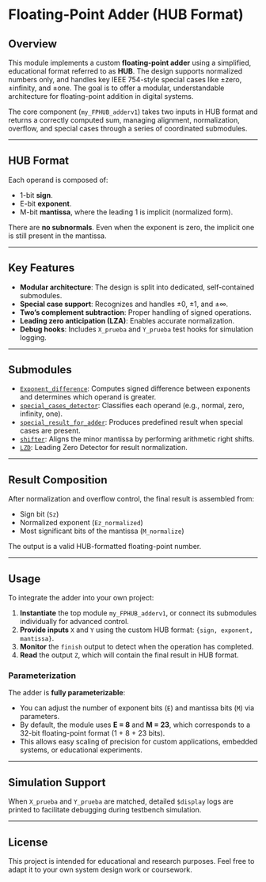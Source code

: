 # Floating-Point Adder (HUB Format)

## Overview

This module implements a custom **floating-point adder** using a simplified, educational format referred to as **HUB**. The design supports normalized numbers only, and handles key IEEE 754-style special cases like ±zero, ±infinity, and ±one. The goal is to offer a modular, understandable architecture for floating-point addition in digital systems.

The core component (`my_FPHUB_adderv1`) takes two inputs in HUB format and returns a correctly computed sum, managing alignment, normalization, overflow, and special cases through a series of coordinated submodules.

---

## HUB Format

Each operand is composed of:
- 1-bit **sign**.
- E-bit **exponent**.
- M-bit **mantissa**, where the leading 1 is implicit (normalized form).

There are **no subnormals**. Even when the exponent is zero, the implicit one is still present in the mantissa.

---

## Key Features

- **Modular architecture**: The design is split into dedicated, self-contained submodules.
- **Special case support**: Recognizes and handles ±0, ±1, and ±∞.
- **Two’s complement subtraction**: Proper handling of signed operations.
- **Leading zero anticipation (LZA)**: Enables accurate normalization.
- **Debug hooks**: Includes `X_prueba` and `Y_prueba` test hooks for simulation logging.

---

## Submodules

- [`Exponent_difference`](#Exponent_difference): Computes signed difference between exponents and determines which operand is greater.
- [`special_cases_detector`](#special_cases_detector): Classifies each operand (e.g., normal, zero, infinity, one).
- [`special_result_for_adder`](#special_result_for_adder): Produces predefined result when special cases are present.
- [`shifter`](#shifter): Aligns the minor mantissa by performing arithmetic right shifts.
- [`LZD`](#LZD): Leading Zero Detector for result normalization.

---

## Result Composition

After normalization and overflow control, the final result is assembled from:
- Sign bit (`Sz`)
- Normalized exponent (`Ez_normalized`)
- Most significant bits of the mantissa (`M_normalize`)

The output is a valid HUB-formatted floating-point number.

---

## Usage

To integrate the adder into your own project:

1. **Instantiate** the top module `my_FPHUB_adderv1`, or connect its submodules individually for advanced control.
2. **Provide inputs** `X` and `Y` using the custom HUB format: `{sign, exponent, mantissa}`.
3. **Monitor** the `finish` output to detect when the operation has completed.
4. **Read** the output `Z`, which will contain the final result in HUB format.

### Parameterization

The adder is **fully parameterizable**:
- You can adjust the number of exponent bits (`E`) and mantissa bits (`M`) via parameters.
- By default, the module uses **E = 8** and **M = 23**, which corresponds to a 32-bit floating-point format (1 + 8 + 23 bits).
- This allows easy scaling of precision for custom applications, embedded systems, or educational experiments.

---

## Simulation Support

When `X_prueba` and `Y_prueba` are matched, detailed `$display` logs are printed to facilitate debugging during testbench simulation.

---

## License

This project is intended for educational and research purposes.
Feel free to adapt it to your own system design work or coursework.
